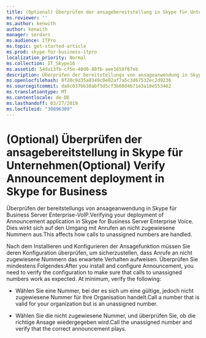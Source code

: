```yaml
---
title: (Optional) Überprüfen der ansagebereitstellung in Skype für Unternehmen
ms.reviewer: ''
ms.author: kenwith
author: kenwith
manager: serdars
ms.audience: ITPro
ms.topic: get-started-article
ms.prod: skype-for-business-itpro
localization_priority: Normal
ms.collection: IT_Skype16
ms.assetid: 54da13fb-cf5e-40d0-88fb-aee1658f67eb
description: Überprüfen der bereitstellungs von ansageanwendung in Skype für Business Server Enterprise-VoIP. Dies wirkt sich auf den Umgang mit Anrufen an nicht zugewiesene Nummern aus.
ms.openlocfilehash: 8f20c9d35a8349c0e02af7a5c3d67532ec2d9236
ms.sourcegitcommit: da8c037bb30abf5d5cf3b60d4b71e3a10e553402
ms.translationtype: MT
ms.contentlocale: de-DE
ms.lasthandoff: 03/27/2019
ms.locfileid: "30896309"
---
```

# <a name="optional-verify-announcement-deployment-in-skype-for-business"></a><span data-ttu-id="d10fd-104">(Optional) Überprüfen der ansagebereitstellung in Skype für Unternehmen</span><span class="sxs-lookup"><span data-stu-id="d10fd-104">(Optional) Verify Announcement deployment in Skype for Business</span></span>
 
<span data-ttu-id="d10fd-105">Überprüfen der bereitstellungs von ansageanwendung in Skype für Business Server Enterprise-VoIP.</span><span class="sxs-lookup"><span data-stu-id="d10fd-105">Verifying your deployment of Announcement application in Skype for Business Server Enterprise Voice.</span></span> <span data-ttu-id="d10fd-106">Dies wirkt sich auf den Umgang mit Anrufen an nicht zugewiesene Nummern aus.</span><span class="sxs-lookup"><span data-stu-id="d10fd-106">This affects how calls to unassigned numbers are handled.</span></span>
  
<span data-ttu-id="d10fd-p103">Nach dem Installieren und Konfigurieren der Ansagefunktion müssen Sie deren Konfiguration überprüfen, um sicherzustellen, dass Anrufe an nicht zugewiesene Nummern das erwartete Verhalten aufweisen. Überprüfen Sie mindestens Folgendes:</span><span class="sxs-lookup"><span data-stu-id="d10fd-p103">After you install and configure Announcement, you need to verify the configuration to make sure that calls to unassigned numbers work as expected. At minimum, verify the following:</span></span>
  
- <span data-ttu-id="d10fd-109">Wählen Sie eine Nummer, bei der es sich um eine gültige, jedoch nicht zugewiesene Nummer für Ihre Organisation handelt.</span><span class="sxs-lookup"><span data-stu-id="d10fd-109">Call a number that is valid for your organization but is an unassigned number.</span></span>
    
- <span data-ttu-id="d10fd-110">Wählen Sie die nicht zugewiesene Nummer, und überprüfen Sie, ob die richtige Ansage wiedergegeben wird.</span><span class="sxs-lookup"><span data-stu-id="d10fd-110">Call the unassigned number and verify that the correct announcement plays.</span></span>
    

